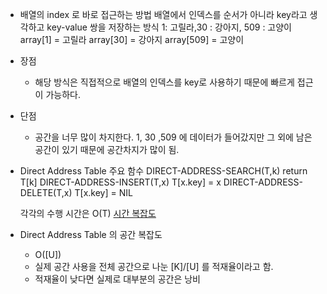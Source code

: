 
* 배열의 index 로 바로 접근하는 방법
	배열에서 인덱스를 순서가 아니라 key라고 생각하고 key-value 쌍을 저장하는 방식
	1: 고릴라,30 : 강아지, 509 : 고양이
	array[1] = 고릴라
	array[30] = 강아지
	array[509] = 고양이

* 장점
	* 해당 방식은 직접적으로 배열의 인덱스를 key로 사용하기 때문에 빠르게 접근이 가능하다.

* 단점 
	* 공간을 너무 많이 차지한다.
		1, 30 ,509 에 데이터가 들어갔지만 그 외에 남은 공간이 있기 때문에 공간차지가 많이 됨.

* Direct Address Table 주요 함수
	DIRECT-ADDRESS-SEARCH(T,k)
		return T[k]
	DIRECT-ADDRESS-INSERT(T,x)
		T[x.key] = x
	DIRECT-ADDRESS-DELETE(T,x)
		T[x.key] = NIL
	
	각각의 수행 시간은 O(T)   [시간 복잡도](obsidian://open?vault=TIL_yeonsang&file=TIL%2F%EC%9E%90%EB%A3%8C%EA%B5%AC%EC%A1%B0%2F%EB%B3%B5%EC%9E%A1%EB%8F%84)
	
* Direct Address Table 의 공간 복잡도
	* O([U])
	* 실제 공간 사용을 전체 공간으로 나눈 [K]/[U] 를 적재율이라고 함.
	* 적재율이 낮다면 실제로 대부분의 공간은 낭비
